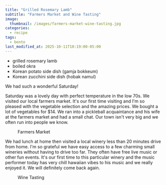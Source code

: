 ```yaml
---
title: "Grilled Rosemary Lamb"
subtitle: "Farmers Market and Wine Tasting"
image: 
  thumbnail: /images/farmers-market-wine-tasting.jpg
categories:
  - recipe
tags:
  - bento
last_modified_at: 2025-10-11T10:19:00-05:00
---
```


* grilled rosemary lamb
* boiled okra 
* Korean potato side dish (gamja bokkeum)
* Korean zucchini side dish (hobak namul)

We had such a wonderful Saturday!

Saturday was a lovely day with perfect temperature in the low 70s. We visited our local farmers market. It's our first time visiting and I'm so pleased with the vegetable selection and the amazing prices. We bought a lot of vegetables for $14. We ran into a pickleball acquaintance and his wife at the farmers market and had a small chat. Our town isn't very big and we often run into people we know.

<figure>
  <a href="#"><img src="{{ '/images/farmers-market.jpg' | absolute_url }}" alt=""></a>
  <figcaption>Farmers Market</figcaption>
</figure> 

We had lunch at home then visited a local winery less than 20 minutes drive from home. I'm so grateful we have easy access to a few charming small wineries without having to drive too far. They often have free live music or other fun events. It's our first time to this particular winery and the music performer today has very chill hawaiian vibes to his music and we really enjoyed it. We will definitely come back again.

<figure>
  <a href="#"><img src="{{ '/images/wine-tasting.jpg' | absolute_url }}" alt=""></a>
  <figcaption>Wine Tasting</figcaption>
</figure> 



